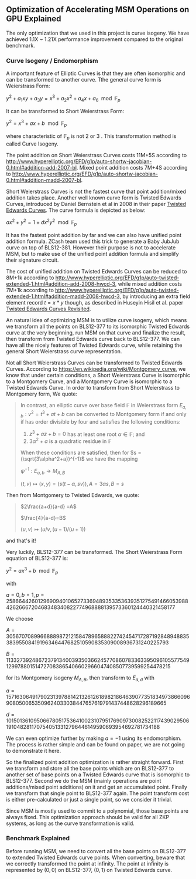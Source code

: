 ## Optimization of Accelerating MSM Operations on GPU Explained

The only optimization that we used in this project is curve isogeny. We have achieved 1.1X ~ 1.21X performance improvement compared to the original benchmark.

### Curve Isogeny / Endomorphism

A important feature of Elliptic Curves is that they are often isomorphic and can be transformed to another curve. Tthe general curve form is Weierstrass Form: 

$y^2 + a_1xy + a_3y = x^3 + a_2x^2 + a_4x+a_6 \mod \mathbb{F}_p$

It can be transformed to Short Weierstrass Form:

$y^2=x^3+ax+b \mod \mathbb{F}_p$

where characteristic of $\mathbb{F}_p$​ is not 2 or 3 . This transformation method is called Curve Isogeny.

The point addition on Short Weierstrass Curves costs 11M+5S according to http://www.hyperelliptic.org/EFD/g1p/auto-shortw-jacobian-0.html#addition-add-2007-bl. Mixed point addition costs 7M+4S according to http://www.hyperelliptic.org/EFD/g1p/auto-shortw-jacobian-0.html#addition-madd-2007-bl.

Short Weierstrass Curves is not the fastest curve that point addition/mixed addition takes place. Another well known curve form is Twisted Edwards Curves, introduced by Daniel Bernstein et al in 2008 in their paper [Twisted Edwards Curves](https://eprint.iacr.org/2008/013.pdf). The curve formula is depicted as below:

$ax^2+y^2=1+dx^2y^2 \mod \mathbb{F}_p$

It has the fastest point addition by far and we can also have unified point addition formula. ZCash team used this trick to generate a Baby JubJub curve on top of BLS12-381. However their purpose is not to accelerate MSM, but to make use of the unified point addition formula and simplify their signature circuit.

The cost of unified addition on Twisted Edwards Curves can be reduced to 8M+1k according to http://www.hyperelliptic.org/EFD/g1p/auto-twisted-extended-1.html#addition-add-2008-hwcd-3, while mixed addition costs 7M+1k according to http://www.hyperelliptic.org/EFD/g1p/auto-twisted-extended-1.html#addition-madd-2008-hwcd-3, by introducing an extra field element record $t = x*y$ though, as described in Huseyin Hisil et al. paper [Twisted Edwards Curves Revisited](https://iacr.org/archive/asiacrypt2008/53500329/53500329.pdf).

An natural idea of optimizing MSM is to utilize curve isogeny, which means we transform all the points on BLS12-377 to its isomorphic Twisted Edwards curve at the very beginning, run MSM on that curve and finalize the result, then transform from Twisted Edwards curve back to BLS12-377. We can have all the nicely features of Twisted Edwards curve, while retaining the general Short Weierstrass curve representation.

Not all Short Weierstrass Curves can be transformed to Twisted Edwards Curves. According to https://en.wikipedia.org/wiki/Montgomery_curve, we know that under certain conditions, a Short Weierstrass Curve is isomorphic to a Montgomery Curve, and a Montgomery Curve is isomorphic to a Twisted Edwards Curve. In order to transform from Short Weierstrass to Montgomery form, We quote:

> In contrast, an elliptic curve over base field $\mathbb{F}$ in Weierstrass form $E_{a,b}: v^2 = t^3+at+b$ can be converted to Montgomery form if and only if has order divisible by four and satisfies the following conditions:
>
> 1. $z^3 +az+b=0$ has at least one root $\alpha \in \mathbb{F}$; and
> 2. $3\alpha^2+a$ is a quadratic residue in $\mathbb{F}$
>
> When these conditions are satisfied, then for $s = (\sqrt{3\alpha^2+a})^{-1}$ we have the mapping
>
> $\psi^{-1}: E_{a,b} \rightarrow M_{A, B}$
>
> $(t, v) \mapsto (x, y)=(s(t-\alpha, sv)), A = 3\alpha s, B=s$

Then from Montgomery to Twisted Edwards, we quote:

> $2\frac{a+d}{a-d} =A$
>
> $\frac{4}{a-d}=B$ 
>
> $(u, v) \mapsto (u/v, (u-1)/(u+1))$

and that's it!

Very luckily, BLS12-377 can be transformed. The Short Weierstrass Form equation of BLS12-377 is: 

$y^2 = ax^3 +b \mod \mathbb{F}_p$

with 

$a = 0, b=1, p = 258664426012969094010652733694893533536393512754914660539884262666720468348340822774968888139573360124440321458177$

We choose

$A=30567070899668889872121584789658882274245471728719284894883538395508419196346447682510590835309008936731240225793$

$B=113327392486723791340039350366245770860783363395096105577549129978801514727083865406602966047408507739599254478215$

for its Montgomery isogeny $M_{A, B}$, then transform to $E_{a, d}$ with

$a=157163064917902313978814213261261898218646390773518349738660969080500653509624033038447657619791437448628296189665$

$d=101501361095066780517536410023107951769097300825221174390295061910482811707540513312796446149590693954692781734188$

We can even optimize further by making $a=-1$ using its endomorphism. The process is rather simple and can be found on paper, we are not going to demonstrate it here.

So the finalized point addition optimization is rather straight forward. First we transform and store all the base points which are on BLS12-377 to another set of base points on a Twisted Edwards curve that is isomorphic to BLS12-377. Second we do the MSM (mainly operations are point additions/mixed point additions) on it and get an accumulated point. Finally we transform that single point to BLS12-377 again. The point transform cost is either pre-calculated or just a single point, so we consider it trivial.

Since MSM is mostly used to commit to a polynomial, those base points are always fixed. This optimization approach should be valid for all ZKP systems, as long as the curve transformation is valid.

### Benchmark Explained

Before running MSM, we need to convert all the base points on BLS12-377 to extended Twisted Edwards curve points. When converting, beware that we correctly transformed the point at infinity. The point at infinity is represented by $(0, 0)$ on BLS12-377, $(0, 1)$ on Twisted Edwards curve.
